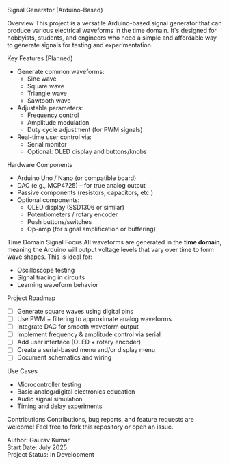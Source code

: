 Signal Generator (Arduino-Based)

Overview
This project is a versatile Arduino-based signal generator that can produce various electrical waveforms in the time domain. It's designed for hobbyists, students, and engineers who need a simple and affordable way to generate signals for testing and experimentation.

Key Features (Planned)
- Generate common waveforms:
  - Sine wave
  - Square wave
  - Triangle wave
  - Sawtooth wave
- Adjustable parameters:
  - Frequency control
  - Amplitude modulation
  - Duty cycle adjustment (for PWM signals)
- Real-time user control via:
  - Serial monitor
  - Optional: OLED display and buttons/knobs

Hardware Components
- Arduino Uno / Nano (or compatible board)
- DAC (e.g., MCP4725) – for true analog output
- Passive components (resistors, capacitors, etc.)
- Optional components:
  - OLED display (SSD1306 or similar)
  - Potentiometers / rotary encoder
  - Push buttons/switches
  - Op-amp (for signal amplification or buffering)

Time Domain Signal Focus
All waveforms are generated in the **time domain**, meaning the Arduino will output voltage levels that vary over time to form wave shapes. This is ideal for:
- Oscilloscope testing
- Signal tracing in circuits
- Learning waveform behavior

Project Roadmap
- [ ] Generate square waves using digital pins
- [ ] Use PWM + filtering to approximate analog waveforms
- [ ] Integrate DAC for smooth waveform output
- [ ] Implement frequency & amplitude control via serial
- [ ] Add user interface (OLED + rotary encoder)
- [ ] Create a serial-based menu and/or display menu
- [ ] Document schematics and wiring

Use Cases
- Microcontroller testing
- Basic analog/digital electronics education
- Audio signal simulation
- Timing and delay experiments


Contributions
Contributions, bug reports, and feature requests are welcome! Feel free to fork this repository or open an issue.


Author: Gaurav Kumar  
Start Date: July 2025  
Project Status: In Development

